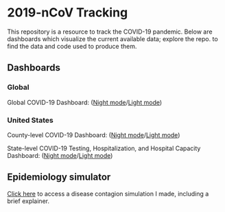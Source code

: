 # 2019-nCoV Tracking

This repository is a resource to track the COVID-19 pandemic. Below are dashboards which visualize the current available data; explore the repo. to find the data and code used to produce them.

## Dashboards
### Global
Global COVID-19 Dashboard: ([Night mode](https://raw.githack.com/rcberg/2019-ncov-tracking/master/sars-cov-2-interactive.html)/[Light mode](https://raw.githack.com/rcberg/2019-ncov-tracking/master/sars-cov-2-interactive-light.html))

### United States
County-level COVID-19 Dashboard: ([Night mode](https://raw.githack.com/rcberg/2019-ncov-tracking/master/sars-cov-2-interactive-uscounties.html)/[Light mode](https://raw.githack.com/rcberg/2019-ncov-tracking/master/sars-cov-2-interactive-uscounties-light.html))

State-level COVID-19 Testing, Hospitalization, and Hospital Capacity Dashboard: ([Night mode](https://raw.githack.com/rcberg/2019-ncov-tracking/master/sars-cov-2-interactive-testing.html)/[Light mode](https://raw.githack.com/rcberg/2019-ncov-tracking/master/sars-cov-2-interactive-testing-light.html))

## Epidemiology simulator

[Click here](https://github.com/rcberg/2019-ncov-tracking/tree/master/econepimodel) to access a disease contagion simulation I made, including a brief explainer.
